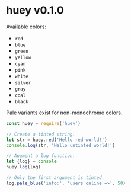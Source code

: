 
# huey v0.1.0 

Available colors:
- `red`
- `blue`
- `green`
- `yellow`
- `cyan`
- `pink`
- `white`
- `silver`
- `gray`
- `coal`
- `black`

Pale variants exist for non-monochrome colors.

```js
const huey = require('huey')

// Create a tinted string.
let str = huey.red('Hello red world!')
console.log(str, 'Hello untinted world!')

// Augment a log function.
let {log} = console
huey.log(log)

// Only the first argument is tinted.
log.pale_blue('info:', 'users online =>', 50)
```

